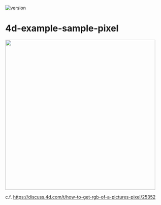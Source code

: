 ![version](https://img.shields.io/badge/version-19%2B-5682DF)

# 4d-example-sample-pixel

<img width="472" alt="" src="https://user-images.githubusercontent.com/1725068/200575706-ddcda51e-7c17-4316-9c72-2cc1d90898c1.png">

c.f. https://discuss.4d.com/t/how-to-get-rgb-of-a-pictures-pixel/25352

